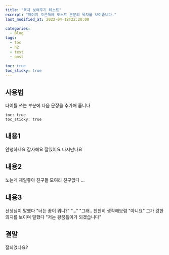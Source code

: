 ```yaml
---
title: "목차 보여주기 테스트"
excerpt: "페이지 오른쪽에 포스트 본문의 목차를 보여줍니다."
last_modified_at: 2022-04-18T22:20:00

categories:
  - Blog
tags:
  - toc
  - h2
  - test
  - post

toc: true
toc_sticky: true
---
```


## 사용법
타이틀 쓰는 부분에 다음 문장을 추가해 줍니다
```
toc: true
toc_sticky: true
```

## 내용1
안녕하세요
감사해요
잘있어요
다시만나요

## 내용2
노는게 제일좋아
친구들 모여라
친구없다
...

## 내용3
선생님이 말했다
"너는 꿈이 뭐니?"
"..."
"그래.. 천천히 생각해보렴
"아니요"
그가 강한 의지를 보이며 말했다
"저는 왕꿈틀이가 되겠습니다"

## 결말
잘되었나요?
